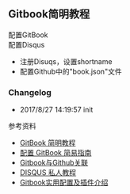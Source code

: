 ## Gitbook简明教程

配置GitBook  
配置Disqus  

- 注册Disuqs，设置shortname  
- 配置Github中的"book.json"文件  

### Changelog  

- 2017/8/27 14:19:57 init

参考资料

- [GitBook 简明教程](http://www.chengweiyang.cn/gitbook/index.html)  
- [配置 GitBook 简易指南](https://github.com/OpenMindClub/Share/wiki/HbGitBookSetting)  
- [Gitbook与Github关联](https://github.com/leiyunhe/Py103/blob/master/Chap0/note/Gitbook.md)  
- [DISQUS 私人教程](https://lcking.gitbooks.io/omooc2py/content/0MOOC/DISQUS.html)  
- [Gitbook实用配置及插件介绍](http://www.tuicool.com/articles/JjQ3qm)